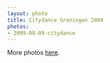```yaml
---
layout: photo
title: Citydance Groningen 2009
photos: 
- 2009-08-09-citydance
---
```


More photos <a href="http://flickr.com/photos/marten/tags/citydance">here</a>.
